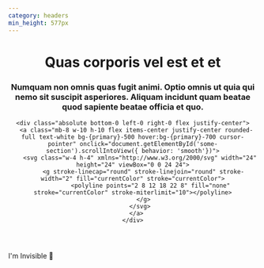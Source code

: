 ```yaml
---
category: headers
min_height: 577px
---
```


<header class="h-screen relative bg-gray-900">
  <div class="container mx-auto px-8 h-full text-center flex flex-col items-center justify-center">
    <h1 class="text-3xl text-gray-200 font-serif font-bold leading-none mb-4 tracking-wide md:text-5xl">
      Quas corporis vel est et et
    </h1>
    <h3 class="text-base text-gray-500 max-w-3xl tracking-wide mb-18">
      Numquam non omnis quas fugit animi. Optio omnis ut quia
      qui nemo sit
      suscipit asperiores. Aliquam incidunt quam
      beatae quod sapiente beatae officia et quo.
    </h3>

    <div class="absolute bottom-0 left-0 right-0 flex justify-center">
      <a class="mb-8 w-10 h-10 flex items-center justify-center rounded-full text-white bg-{primary}-500 hover:bg-{primary}-700 cursor-pointer" onclick="document.getElementById('some-section').scrollIntoView({ behavior: 'smooth'})">
        <svg class="w-4 h-4" xmlns="http://www.w3.org/2000/svg" width="24" height="24" viewBox="0 0 24 24">
          <g stroke-linecap="round" stroke-linejoin="round" stroke-width="2" fill="currentColor" stroke="currentColor">
              <polyline points="2 8 12 18 22 8" fill="none" stroke="currentColor" stroke-miterlimit="10"></polyline>
          </g>
        </svg>
      </a>
    </div>
  </div>
</header>
<!--ingore-->
<div id="some-section" class="h-screen flex items-center justify-center items-center text-gray-400">
  I'm Invisible 👀
</div>  
<!--endingore-->
